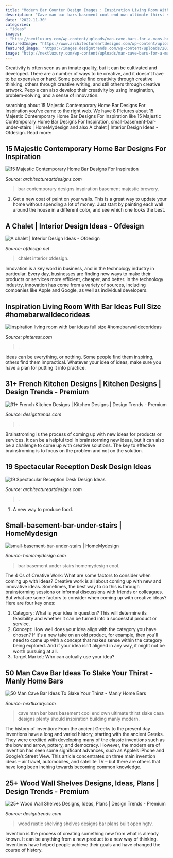 ```yaml
---
title: "Modern Bar Counter Design Images : Inspiration Living Room With Bar Ideas Full Size #homebarwalldecorideas"
description: "Cave man bar bars basement cool end own ultimate thirst slake casa designs plenty should inspiration building manly modern"
date: "2022-11-30"
categories:
- "ideas"
images:
- "http://nextluxury.com/wp-content/uploads/man-cave-bars-for-a-mans-home.jpg"
featuredImage: "https://www.architectureartdesigns.com/wp-content/uploads/2014/11/15-Majestic-Contemporary-Home-Bar-Designs-For-Inspiration-10-630x945.jpg"
featured_image: "https://images.designtrends.com/wp-content/uploads/2016/03/03060900/Rustic-Wood-Shelving.jpeg"
image: "http://nextluxury.com/wp-content/uploads/man-cave-bars-for-a-mans-home.jpg"
---
```



Creativity is often seen as an innate quality, but it can be cultivated and developed. There are a number of ways to be creative, and it doesn't have to be expensive or hard. Some people find creativity through creative thinking, others through creative writing, and still others through creative artwork. People can also develop their creativity by using imagination, problem-solving, and a sense of innovation.

	

		
searching about 15 Majestic Contemporary Home Bar Designs For Inspiration you've came to the right web. We have 8 Pictures about 15 Majestic Contemporary Home Bar Designs For Inspiration like 15 Majestic Contemporary Home Bar Designs For Inspiration, small-basement-bar-under-stairs | HomeMydesign and also A chalet | Interior Design Ideas - Ofdesign. Read more:
		
    
## 15 Majestic Contemporary Home Bar Designs For Inspiration

<img loading=lazy src="https://www.architectureartdesigns.com/wp-content/uploads/2014/11/15-Majestic-Contemporary-Home-Bar-Designs-For-Inspiration-10-630x945.jpg" onerror="this.onerror=null;this.src='https://tse4.mm.bing.net/th?id=OIP.H5fukvtBD9bp4EbZJ0KjSQHaLH&amp;pid=15.1';" alt="15 Majestic Contemporary Home Bar Designs For Inspiration">

_Source: architectureartdesigns.com_

>bar contemporary designs inspiration basement majestic brewery. 

	

1. Get a new coat of paint on your walls. This is a great way to update your home without spending a lot of money. Just start by painting each wall around the house in a different color, and see which one looks the best.

    
## A Chalet | Interior Design Ideas - Ofdesign

<img loading=lazy src="https://www.ofdesign.net/wp-content/uploads/images/a-chalet-4-870048258.jpg" onerror="this.onerror=null;this.src='https://tse3.mm.bing.net/th?id=OIP.wUtzYCH-fFkFq1XPK6htmQAAAA&amp;pid=15.1';" alt="A chalet | Interior Design Ideas - Ofdesign">

_Source: ofdesign.net_

>chalet interior ofdesign. 

	

Innovation is a key word in business, and in the technology industry in particular. Every day, businesses are finding new ways to make their products or services more efficient, cheaper, and better. In the technology industry, innovation has come from a variety of sources, including companies like Apple and Google, as well as individual developers.

    
## Inspiration Living Room With Bar Ideas Full Size #homebarwalldecorideas

<img loading=lazy src="https://i.pinimg.com/736x/81/d3/0f/81d30ff016758b28cd0a24b7412d3cd7.jpg" onerror="this.onerror=null;this.src='https://tse3.mm.bing.net/th?id=OIP.bCju5RkMvPaYkjlVFw0q-QHaLD&amp;pid=15.1';" alt="inspiration living room with bar ideas full size #homebarwalldecorideas">

_Source: pinterest.com_

>. 

	

Ideas can be everything, or nothing. Some people find them inspiring, others find them impractical. Whatever your idea of ideas, make sure you have a plan for putting it into practice.

    
## 31+ French Kitchen Designs | Kitchen Designs | Design Trends - Premium

<img loading=lazy src="https://images.designtrends.com/wp-content/uploads/2015/11/23115336/Gorgeous-French-Kitchen-Design.jpg" onerror="this.onerror=null;this.src='https://tse2.mm.bing.net/th?id=OIP.HxZj3WFyIandKmusybjv-gHaJ4&amp;pid=15.1';" alt="31+ French Kitchen Designs | Kitchen Designs | Design Trends - Premium">

_Source: designtrends.com_

>. 

	

Brainstroming is the process of coming up with new ideas for products or services. It can be a helpful tool in brainstorming new ideas, but it can also be a challenge to come up with creative solutions. The key to effective brainstroming is to focus on the problem and not on the solution.

    
## 19 Spectacular Reception Desk Design Ideas

<img loading=lazy src="https://www.architectureartdesigns.com/wp-content/uploads/2015/07/449.jpg" onerror="this.onerror=null;this.src='https://tse1.mm.bing.net/th?id=OIP.3rbOerBYs5IqoH-n7sNTxgHaFc&amp;pid=15.1';" alt="19 Spectacular Reception Desk Design Ideas">

_Source: architectureartdesigns.com_

>. 

	

1. A new way to produce food.

    
## Small-basement-bar-under-stairs | HomeMydesign

<img loading=lazy src="https://homemydesign.com/wp-content/uploads/2016/06/small-basement-bar-under-stairs.jpg" onerror="this.onerror=null;this.src='https://tse2.mm.bing.net/th?id=OIP.gx154iGpXRjxXMG1VD0YOgHaFm&amp;pid=15.1';" alt="small-basement-bar-under-stairs | HomeMydesign">

_Source: homemydesign.com_

>bar basement under stairs homemydesign cool. 

	

The 4 Cs of Creative Work: What are some factors to consider when coming up with ideas?
Creative work is all about coming up with new and innovative ideas. Sometimes, the best way to do this is through brainstorming sessions or informal discussions with friends or colleagues. But what are some factors to consider when coming up with creative ideas? Here are four key ones:
1. Category: What is your idea in question? This will determine its feasibility and whether it can be turned into a successful product or service.
2. Concept: How well does your idea align with the category you have chosen? If it's a new take on an old product, for example, then you'll need to come up with a concept that makes sense within the category being explored. And if your idea isn't aligned in any way, it might not be worth pursuing at all.
3. Target Market: Who can actually use your idea?

    
## 50 Man Cave Bar Ideas To Slake Your Thirst - Manly Home Bars

<img loading=lazy src="http://nextluxury.com/wp-content/uploads/man-cave-bars-for-a-mans-home.jpg" onerror="this.onerror=null;this.src='https://tse2.mm.bing.net/th?id=OIP.X5qtlRPq7CjijYBsDswmdwAAAA&amp;pid=15.1';" alt="50 Man Cave Bar Ideas To Slake Your Thirst - Manly Home Bars">

_Source: nextluxury.com_

>cave man bar bars basement cool end own ultimate thirst slake casa designs plenty should inspiration building manly modern. 

	

The history of invention: From the ancient Greeks to the present day
Inventions have a long and varied history, starting with the ancient Greeks. They were credited with developing many of the classic inventions such as the bow and arrow, pottery, and democracy. However, the modern era of invention has seen some significant advances, such as Apple’s iPhone and Google’s Street View. This article concentrates on three main invention ideas – air travel, automobiles, and satellite TV – but there are others that have long been inching towards becoming common knowledge.

    
## 25+ Wood Wall Shelves Designs, Ideas, Plans | Design Trends - Premium

<img loading=lazy src="https://images.designtrends.com/wp-content/uploads/2016/03/03060900/Rustic-Wood-Shelving.jpeg" onerror="this.onerror=null;this.src='https://tse2.mm.bing.net/th?id=OIP.VPmnLoqwGUcZ9vQr1Qo3BAHaLH&amp;pid=15.1';" alt="25+ Wood Wall Shelves Designs, Ideas, Plans | Design Trends - Premium">

_Source: designtrends.com_

>wood rustic shelving shelves designs bar plans built open hgtv. 

	

Invention is the process of creating something new from what is already known. It can be anything from a new product to a new way of thinking. Inventions have helped people achieve their goals and have changed the course of history.

